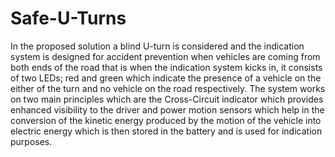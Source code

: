 # Safe-U-Turns

In the proposed solution a blind U-turn is considered and the indication system is designed for
accident prevention when vehicles are coming from both ends of the road that is when the
indication system kicks in, it consists of two LEDs; red and green which indicate the presence
of a vehicle on the either of the turn and no vehicle on the road respectively. The system works
on two main principles which are the Cross-Circuit indicator which provides enhanced
visibility to the driver and power motion sensors which help in the conversion of the kinetic
energy produced by the motion of the vehicle into electric energy which is then stored in the
battery and is used for indication purposes.
